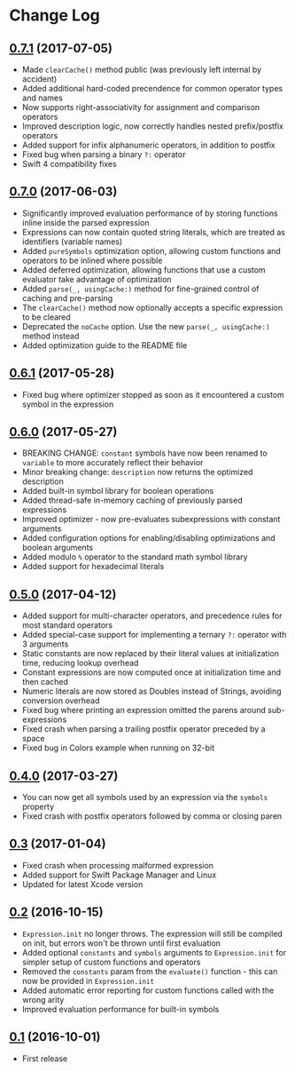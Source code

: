 # Change Log

## [0.7.1](https://github.com/nicklockwood/Expression/releases/tag/0.7.1) (2017-07-05)

- Made `clearCache()` method public (was previously left internal by accident)
- Added additional hard-coded precendence for common operator types and names
- Now supports right-associativity for assignment and comparison operators
- Improved description logic, now correctly handles nested prefix/postfix operators
- Added support for infix alphanumeric operators, in addition to postfix
- Fixed bug when parsing a binary `?:` operator
- Swift 4 compatibility fixes

## [0.7.0](https://github.com/nicklockwood/Expression/releases/tag/0.7.0) (2017-06-03)

- Significantly improved evaluation performance of by storing functions inline inside the parsed expression
- Expressions can now contain quoted string literals, which are treated as identifiers (variable names)
- Added `pureSymbols` optimization option, allowing custom functions and operators to be inlined where possible
- Added deferred optimization, allowing functions that use a custom evaluator take advantage of optimization
- Added `parse(_, usingCache:)` method for fine-grained control of caching and pre-parsing
- The `clearCache()` method now optionally accepts a specific expression to be cleared
- Deprecated the `noCache` option. Use the new `parse(_, usingCache:)` method instead
- Added optimization guide to the README file

## [0.6.1](https://github.com/nicklockwood/Expression/releases/tag/0.6.1) (2017-05-28)

- Fixed bug where optimizer stopped as soon as it encountered a custom symbol in the expression

## [0.6.0](https://github.com/nicklockwood/Expression/releases/tag/0.6.0) (2017-05-27)

- BREAKING CHANGE: `constant` symbols have now been renamed to `variable` to more accurately reflect their behavior
- Minor breaking change: `description` now returns the optimized description
- Added built-in symbol library for boolean operations
- Added thread-safe in-memory caching of previously parsed expressions
- Improved optimizer - now pre-evaluates subexpressions with constant arguments
- Added configuration options for enabling/disabling optimizations and boolean arguments
- Added modulo `%` operator to the standard math symbol library
- Added support for hexadecimal literals

## [0.5.0](https://github.com/nicklockwood/Expression/releases/tag/0.5.0) (2017-04-12)

- Added support for multi-character operators, and precedence rules for most standard operators
- Added special-case support for implementing a ternary `?:` operator with 3 arguments
- Static constants are now replaced by their literal values at initialization time, reducing lookup overhead
- Constant expressions are now computed once at initialization time and then cached
- Numeric literals are now stored as Doubles instead of Strings, avoiding conversion overhead
- Fixed bug where printing an expression omitted the parens around sub-expressions
- Fixed crash when parsing a trailing postfix operator preceded by a space
- Fixed bug in Colors example when running on 32-bit

## [0.4.0](https://github.com/nicklockwood/Expression/releases/tag/0.4.0) (2017-03-27)

- You can now get all symbols used by an expression via the `symbols` property
- Fixed crash with postfix operators followed by comma or closing paren

## [0.3](https://github.com/nicklockwood/Expression/releases/tag/0.3) (2017-01-04)

- Fixed crash when processing malformed expression
- Added support for Swift Package Manager and Linux
- Updated for latest Xcode version

## [0.2](https://github.com/nicklockwood/Expression/releases/tag/0.2) (2016-10-15)

- `Expression.init` no longer throws. The expression will still be compiled on init, but errors won't be thrown until first evaluation
- Added optional `constants` and `symbols` arguments to `Expression.init` for simpler setup of custom functions and operators
- Removed the `constants` param from the `evaluate()` function - this can now be provided in `Expression.init`
- Added automatic error reporting for custom functions called with the wrong arity
- Improved evaluation performance for built-in symbols

## [0.1](https://github.com/nicklockwood/Expression/releases/tag/0.1) (2016-10-01)

- First release

